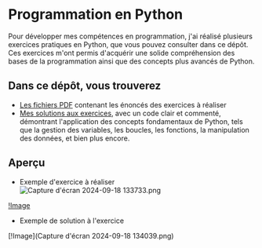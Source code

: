 # Programmation en Python
Pour développer mes compétences en programmation, j'ai réalisé plusieurs exercices pratiques en Python, que vous pouvez consulter dans ce dépôt.
Ces exercices m'ont permis d'acquérir une solide compréhension des bases de la programmation ainsi que des concepts plus avancés de Python.


## Dans ce dépôt, vous trouverez 

* [Les fichiers PDF](https://github.com/imedadjelia/Python_Algorithmie/tree/main/Exercices%20%C3%A0%20r%C3%A9aliser%20PDF) contenant les énoncés des exercices à réaliser
* [Mes solutions aux exercices](https://github.com/imedadjelia/Python_Algorithmie/tree/main/R%C3%A9alisation%20exercices%20python), avec un code clair et commenté, démontrant l'application des concepts fondamentaux de Python, tels que la gestion des variables, les boucles, les fonctions, la manipulation des données, et bien plus encore.

## Aperçu
* Exemple d'exercice à réaliser
  ![Capture d'écran 2024-09-18 133733.png](https://github.com/user-attachments/assets/877b8f7a-ff27-42fa-8590-8b9663b49dfd)


[!Image]()

* Exemple de solution à l'exercice

[!Image](Capture d'écran 2024-09-18 134039.png)
